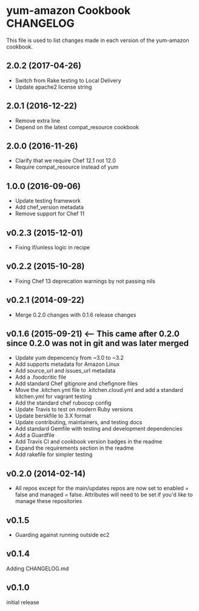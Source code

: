 # yum-amazon Cookbook CHANGELOG
This file is used to list changes made in each version of the yum-amazon cookbook.

## 2.0.2 (2017-04-26)

- Switch from Rake testing to Local Delivery
- Update apache2 license string

## 2.0.1 (2016-12-22)

- Remove extra line
- Depend on the latest compat_resource cookbook

## 2.0.0 (2016-11-26)

- Clarify that we require Chef 12.1 not 12.0
- Require compat_resource instead of yum

## 1.0.0 (2016-09-06)
- Update testing framework
- Add chef_version metadata
- Remove support for Chef 11

## v0.2.3 (2015-12-01)
- Fixing if/unless logic in recipe

## v0.2.2 (2015-10-28)
- Fixing Chef 13 deprecation warnings by not passing nils

## v0.2.1 (2014-09-22)
- Merge 0.2.0 changes with 0.1.6 release changes

## v0.1.6 (2015-09-21) <-- This came after 0.2.0 since 0.2.0 was not in git and was later merged
- Update yum depencency from ~3.0 to ~3.2
- Add supports metadata for Amazon Linux
- Add source_url and issues_url metadata
- Add a .foodcritic file
- Add standard Chef gitignore and chefignore files
- Move the .kitchen.yml file to .kitchen.cloud.yml and add a standard kitchen.yml for vagrant testing
- Add the standard chef rubocop config
- Update Travis to test on modern Ruby versions
- Update berskfile to 3.X format
- Update contributing, maintainers, and testing docs
- Add standard Gemfile with testing and development dependencies
- Add a Guardfile
- Add Travis CI and cookbook version badges in the readme
- Expand the requirements section in the readme
- Add rakefile for simpler testing

## v0.2.0 (2014-02-14)
- All repos except for the main/updates repos are now set to enabled = false and managed = false. Attributes will need to be set if you'd like to manage these repositories

## v0.1.5
- Guarding against running outside ec2

## v0.1.4
Adding CHANGELOG.md

## v0.1.0
initial release
